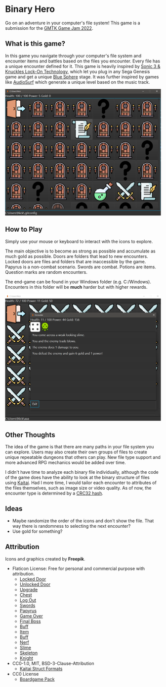 # Binary Hero

Go on an adventure in your computer's file system! This game is a submission for the
[GMTK Game Jam 2022](https://itch.io/jam/gmtk-jam-2022).

## What is this game?

In this game you navigate through your computer's file system and encounter items and
battles based on the files you encounter. Every file has a unique encounter defined for it.
This game is heavily inspired by
[Sonic 3 & Knuckles Lock-On Technology](https://segaretro.org/Lock-On_Technology),
which let you plug in any Sega Genesis game and get a unique
[Blue Sphere](https://sonic.fandom.com/wiki/Blue_Sphere)
stage. It was further inspired by games like [AudioSurf](https://www.audio-surf.com/) which
generate a unique level based on the music track.

![Example 1](/docs/example1.png?raw=true "Example 1")

## How to Play

Simply use your mouse or keyboard to interact with the icons to explore.

The main objective is to become as strong as possible and accumulate as much gold as possible.
Doors are folders that lead to new encounters. Locked doors are files and folders that are
inaccessible by the game. Papyrus is a non-combat scenario. Swords are combat. Potions are items.
Question marks are random encounters.

The end-game can be found in your Windows folder (e.g. C:/Windows). Encounters in this folder
will be **much** harder but with higher rewards.

![Example 2](/docs/example2.png?raw=true "Example 2")

## Other Thoughts

The idea of the game is that there are many paths in your file system you can explore. Users may
also create their own groups of files to create unique repeatable dungeons that others can play.
New file type support and more advanced RPG mechanics would be added over time.

I didn't have time to analyze each binary file individually, although the code of the game does
have the ability to look at the binary structure of files using [Kaitai](https://kaitai.io/).
Had I more time, I would tailor each encounter to attributes of the files themselves, such as
image size or video quality. As of now, the encounter type is determined by a
[CRC32 hash](https://en.wikipedia.org/wiki/Cyclic_redundancy_check).

## Ideas

- Maybe randomize the order of the icons and don't show the file. That way there is randomness
  to selecting the next encounter?
- Use gold for something?

## Attribution

Icons and graphics created by **Freepik**.

- Flaticon License: Free for personal and commercial purpose with attribution.
  - [Locked Door](https://www.flaticon.com/premium-icon/locked-door_2790347)
  - [Unlocked Door](https://www.flaticon.com/premium-icon/dungeon_2790344)
  - [Upgrade](https://www.flaticon.com/premium-icon/upgrade_2790406)
  - [Chest](https://www.flaticon.com/premium-icon/chest_3021631)
  - [Log Out](https://www.flaticon.com/premium-icon/log-out_2574151)
  - [Swords](https://www.flaticon.com/premium-icon/swords_3763558)
  - [Papyrus](https://www.flaticon.com/premium-icon/papyrus_3763514)
  - [Game Over](https://www.flaticon.com/premium-icon/game-over_2790415)
  - [Final Boss](https://www.flaticon.com/premium-icon/final-boss_2790435)
  - [Buff](https://www.flaticon.com/premium-icon/buff_2790394)
  - [Item](https://www.flaticon.com/premium-icon/potion_2790362)
  - [Buff](https://www.flaticon.com/premium-icon/buff_2790394)
  - [Nerf](https://www.flaticon.com/premium-icon/nerf_2790400)
  - [Slime](https://www.flaticon.com/premium-icon/green-slime_5980291)
  - [Skeleton](https://www.flaticon.com/free-icon/skull_3325103)
  - [Knight](https://www.flaticon.com/premium-icon/knight_2701795)
- CC0-1.0, MIT, BSD-3-Clause-Attribution
  - [Kaitai Struct Formats](https://github.com/kaitai-io/kaitai_struct_formats)
- CC0 License
  - [Boardgame Pack](https://www.kenney.nl/assets/boardgame-pack)
